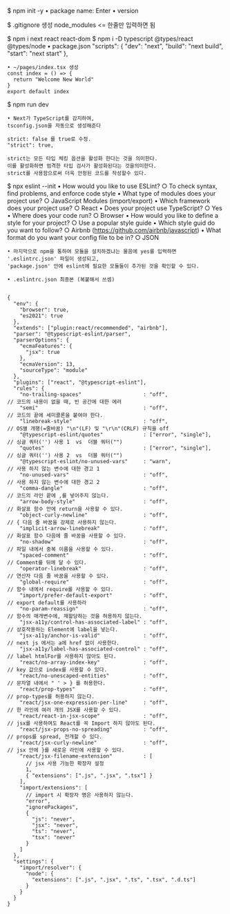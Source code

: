 $ npm init -y
	• package name: Enter
	• version

$ .gitignore 생성
	node_modules        <= 한줄만 입력하면 됨

$ npm i next react react-dom
$ npm i -D typescript @types/react @types/node
	• package.json
	  "scripts": {
	    "dev": "next",
	    "build": "next build",
	    "start": "next start"
	  },

	• ~/pages/index.tsx 생성
	const index = () => {
	  return "Welcome New World"
	}
	export default index
	

$ npm run dev

	• Next가 TypeScript를 감지하여,
	tsconfig.json을 자동으로 생성해준다
	
	strict: false 를 true로 수정.
    "strict": true,
	
	strict는 모든 타입 체킹 옵션을 활성화 한다는 것을 의미한다.
	이를 활성화하면 엄격한 타입 검사가 활성화된다는 것을의미한다.
	strict를 사용함으로써 더욱 안정된 코드를 작성할수 있다.
	
$ npx eslint --init
	• How would you like to use ESLint?
		○ To check syntax, find problems, and enforce code style
	• What type of modules does your project use?
		○ JavaScript Modules (import/export)
	• Which framework does your project use?
		○ React
	• Does your project use TypeScript?
		○ Yes
	• Where does your code run?
		○ Browser
	• How would you like to define a style for your project?
		○ Use a popular style guide
	• Which style guid do you want to follow?
		○ Airbnb (https://github.com/airbnb/javascript)
	• What format do you want your config file to be in?
		○ JSON

	• 마지막으로 npm을 통하여 모듈을 설치하겠냐는 물음에 yes를 입력하면
	'.eslintrc.json' 파일이 생성되고,
	'package.json' 안에 eslint에 필요한 모듈들이 추가된 것을 확인할 수 있다.
	
	• .eslintrc.json 최종본 (복붙해서 쓰셈)
	
	
	{
	  "env": {
	    "browser": true,
	    "es2021": true
	  },
	  "extends": ["plugin:react/recommended", "airbnb"],
	  "parser": "@typescript-eslint/parser",
	  "parserOptions": {
	    "ecmaFeatures": {
	      "jsx": true
	    },
	    "ecmaVersion": 13,
	    "sourceType": "module"
	  },
	  "plugins": ["react", "@typescript-eslint"],
	  "rules": {
	    "no-trailing-spaces"                    : "off",                     // 코드의 내용이 없을 때, 빈 공간에 대한 에러
	    "semi"                                  : "off",                     // 코드의 끝에 세미콜론을 붙여야 한다.
	    "linebreak-style"                       : "off",                     // OS별 개행(=줄바꿈) "\n"(LF) 및 "\r\n"(CRLF) 규칙을 off
	    "@typescript-eslint/quotes"             : ["error", "single"],       // 싱글 쿼터('') 사용 1  vs  더블 쿼터("")
	    "quotes"                                : ["error", "single"],       // 싱글 쿼터('') 사용 2  vs  더블 쿼터("")
	    "@typescript-eslint/no-unused-vars"     : "warn",                    // 사용 하지 않는 변수에 대한 경고 1
	    "no-unused-vars"                        : "off",                     // 사용 하지 않는 변수에 대한 경고 2
	    "comma-dangle"                          : "off",                     // 코드의 라인 끝에 ,를 넣어주지 않는다.
	    "arrow-body-style"                      : "off",                     // 화살표 함수 안에 return을 사용할 수 있다.
	    "object-curly-newline"                  : "off",                     // { 다음 줄 바꿈을 강제로 사용하지 않는다.
	    "implicit-arrow-linebreak"              : "off",                     // 화살표 함수 다음에 줄 바꿈을 사용할 수 있다.
	    "no-shadow"                             : "off",                     // 파일 내에서 중복 이름을 사용할 수 있다.
	    "spaced-comment"                        : "off",                     // Comment를 뒤에 달 수 있다.
	    "operator-linebreak"                    : "off",                     // 연산자 다음 줄 바꿈을 사용할 수 있다.
	    "global-require"                        : "off",                     // 함수 내에서 require를 사용할 수 있다.
	    "import/prefer-default-export"          : "off",                     // export default를 사용하라
	    "no-param-reassign"                     : "off",                     // 함수의 매개변수에, 재할당하는 것을 허용하지 않는다.
	    "jsx-a11y/control-has-associated-label" : "off",                     // 상호작용하는 Element에 label을 넣는다.
	    "jsx-a11y/anchor-is-valid"              : "off",                     // next js 에서는 a에 href 없이 사용한다.
	    "jsx-a11y/label-has-associated-control" : "off",                     // label htmlFor를 사용하지 않아도 된다.
	    "react/no-array-index-key"              : "off",                     // key 값으로 index를 사용할 수 있다.
	    "react/no-unescaped-entities"           : "off",                     // 문자열 내에서 " ' > } 를 허용한다.
	    "react/prop-types"                      : "off",                     // prop-types를 허용하지 않는다.
	    "react/jsx-one-expression-per-line"     : "off",                     // 한 라인에 여러 개의 JSX를 사용할 수 있다.
	    "react/react-in-jsx-scope"              : "off",                     // jsx를 사용하여도 React를 꼭 Import 하지 않아도 된다.
	    "react/jsx-props-no-spreading"          : "off",                     // props를 spread, 전개할 수 있다.
	    "react/jsx-curly-newline"               : "off",                     // jsx 안에 }를 새로운 라인에 사용할 수 있다.
	    "react/jsx-filename-extension"          : [
	      // jsx 사용 가능한 확장자 설정
	      1,
	      { "extensions": [".js", ".jsx", ".tsx"] }
	    ],
	    "import/extensions": [
	      // import 시 확장자 명은 사용하지 않는다.
	      "error",
	      "ignorePackages",
	      {
	        "js": "never",
	        "jsx": "never",
	        "ts": "never",
	        "tsx": "never"
	      }
	    ]
	  },
	  "settings": {
	    "import/resolver": {
	      "node": {
	        "extensions": [".js", ".jsx", ".ts", ".tsx", ".d.ts"]
	      }
	    }
	  }
	}
	
